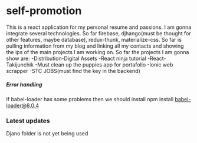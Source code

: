 # self-promotion
This is a react application for my personal resume and passions. I am gonna integrate several technologies. So far firebase, djhango(must be thought for other features, maybe database), redux-thunk, materialize-css.
So far is pulling information from my blog and linking all my contacts and showing the ips of the main projects I am working on.
So far the projects I am gonna show are:
-Distribution-Digital Assets
-React ninja tutorial
-React-Takijunchik
-Must clean up the puppies app for portafolio
-Ionic web scrapper
-STC JOBS(must find the key in the backend)

##### Error handling 
If babel-loader has some problems then we should install npm install babel-loader@8.0.4

### Latest updates
Djano folder is not yet being used